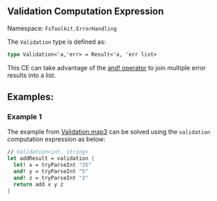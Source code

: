 ## Validation Computation Expression

Namespace: `FsToolkit.ErrorHandling`

The `Validation` type is defined as:

```fsharp
type Validation<'a,'err> = Result<'a, 'err list>
```

This CE can take advantage of the [and! operator](https://github.com/fsharp/fslang-suggestions/issues/579) to join multiple error results into a list.


## Examples:

### Example 1

The example from [Validation.map3](../validation/map3.md#example-1) can be solved using the `validation` computation expression as below:

```fsharp
// Validation<int, string>
let addResult = validation {
  let! x = tryParseInt "35"
  and! y = tryParseInt "5"
  and! z = tryParseInt "2"
  return add x y z
}
```

